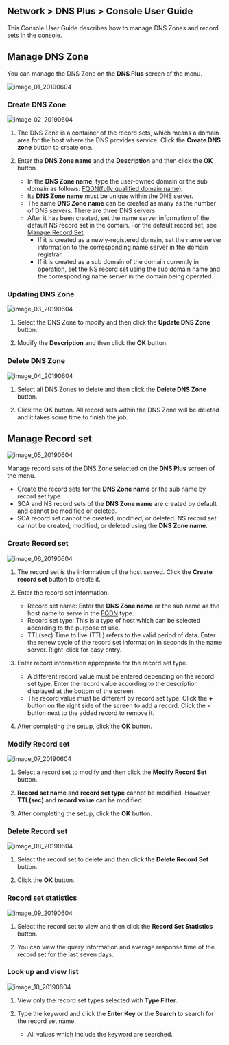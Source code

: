## Network > DNS Plus > Console User Guide

This Console User Guide describes how to manage DNS Zones and record sets in the console.

## Manage DNS Zone

You can manage the DNS Zone on the **DNS Plus** screen of the menu.

![image_01_20190604](https://static.toastoven.net/prod_dnsplus/image_01_20190604.png)

### Create DNS Zone

![image_02_20190604](https://static.toastoven.net/prod_dnsplus/image_02_20190604.png)

1. The DNS Zone is a container of the record sets, which means a domain area for the host where the DNS provides service. Click the **Create DNS zone** button to create one.

2. Enter the **DNS Zone name** and the **Description** and then click the **OK** button.  

	- In the **DNS Zone name**, type the user-owned domain or the sub domain as follows: [FQDN(fully qualified domain name)](https://en.wikipedia.org/wiki/Fully_qualified_domain_name).
	- Its **DNS Zone name** must be unique within the DNS server.
	- The same **DNS Zone name** can be created as many as the number of DNS servers. There are three DNS servers.
	- After it has been created, set the name server information of the default NS record set in the domain. For the default record set, see [Manage Record Set](./console-guide/#manage-record-set).
		- If it is created as a newly-registered domain, set the name server information to the corresponding name server in the domain registrar.
		- If it is created as a sub domain of the domain currently in operation, set the NS record set using the sub domain name and the corresponding name server in the domain being operated.

### Updating DNS Zone

![image_03_20190604](https://static.toastoven.net/prod_dnsplus/image_03_20190604.png)

1. Select the DNS Zone to modify and then click the **Update DNS Zone** button.

2. Modify the **Description** and then click the **OK** button.

### Delete DNS Zone

![image_04_20190604](https://static.toastoven.net/prod_dnsplus/image_04_20190604.png)

1. Select all DNS Zones to delete and then click the **Delete DNS Zone** button.

2. Click the **OK** button. All record sets within the DNS Zone will be deleted and it takes some time to finish the job.

## Manage Record set

![image_05_20190604](https://static.toastoven.net/prod_dnsplus/image_05_20190604.png)

Manage record sets of the DNS Zone selected on the **DNS Plus** screen of the menu.

- Create the record sets for the **DNS Zone name** or the sub name by record set type.
- SOA and NS record sets of the **DNS Zone name** are created by default and cannot be modified or deleted.
- SOA record set cannot be created, modified, or deleted. NS record set cannot be created, modified, or deleted using the **DNS Zone name**.


### Create Record set

![image_06_20190604](https://static.toastoven.net/prod_dnsplus/image_06_20190604.png)

1. The record set is the information of the host served. Click the **Create record set** button to create it.

2. Enter the record set information.

	- Record set name: Enter the **DNS Zone name** or the sub name as the host name to serve in the [FQDN](https://en.wikipedia.org/wiki/Fully_qualified_domain_name) type.
	- Record set type: This is a type of host which can be selected according to the purpose of use.
	- TTL(sec) Time to live (TTL) refers to the valid period of data. Enter the renew cycle of the record set information in seconds in the name server. Right-click for easy entry.

3. Enter record information appropriate for the record set type.

	- A different record value must be entered depending on the record set type. Enter the record value according to the description displayed at the bottom of the screen.
	- The record value must be different by record set type. Click the **+** button on the right side of the screen to add a record. Click the **-** button next to the added record to remove it.

4. After completing the setup, click the **OK** button.

### Modify Record set

![image_07_20190604](https://static.toastoven.net/prod_dnsplus/image_07_20190604.png)

1. Select a record set to modify and then click the **Modify Record Set** button.

2. **Record set name** and **record set type** cannot be modified. However, **TTL(sec)** and **record value** can be modified.

3. After completing the setup, click the **OK** button.

### Delete Record set

![image_08_20190604](https://static.toastoven.net/prod_dnsplus/image_08_20190604.png)

1. Select the record set to delete and then click the **Delete Record Set** button.

2. Click the **OK** button.

### Record set statistics

![image_09_20190604](https://static.toastoven.net/prod_dnsplus/image_09_20190604.png)

1. Select the record set to view and then click the **Record Set Statistics** button.

2. You can view the query information and average response time of the record set for the last seven days.


### Look up and view list

![image_10_20190604](https://static.toastoven.net/prod_dnsplus/image_10_20190604.png)

1. View only the record set types selected with **Type Filter**.

2. Type the keyword and click the **Enter Key** or the **Search** to search for the record set name.  

	- All values which include the keyword are searched.


